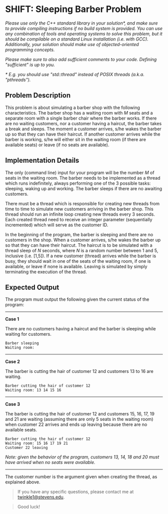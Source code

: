 # SHIFT: Sleeping Barber Problem

*Please use only the C++ standard library in your solution\*, and make sure to provide compiling instructions if no build system is provided. You can use any combination of tools and operating systems to solve this problem, but it should be compilable on a standard Linux installation (i.e. with GCC). Additionally, your solution should make use of objected-oriented programming concepts.*

*Please make sure to also add sufficient comments to your code. Defining "sufficient" is up to you.*

*\* E.g. you should use "std::thread" instead of POSIX threads (a.k.a. "pthreads").*

## Problem Description

This problem is about simulating a barber shop with the following characteristics. The barber shop has a waiting room with *M* seats and a separate room with a single barber chair where the barber works. If there are no waiting customers, nor a customer having a haircut, the barber takes a break and sleeps. The moment a customer arrives, s/he wakes the barber up so that they can have their haircut. If another customer arrives while the barber is working, s/he will either sit in the waiting room (if there are available seats) or leave (if no seats are available).

## Implementation Details

The only (command line) input for your program will be the number *M* of seats in the waiting room. The barber needs to be implemented as a thread which runs indefinitely, always performing one of the 3 possible tasks: sleeping, waking up and working. The barber sleeps if there are no awaiting customers.

There must be a thread which is responsible for creating new threads from time to time to simulate new customers arriving in the barber shop. This thread should run an infinite loop creating new threads every 3 seconds. Each created thread need to receive an integer parameter (sequentially incremented) which will serve as the customer ID.

In the beginning of the program, the barber is sleeping and there are no customers in the shop. When a customer arrives, s/he wakes the barber up so that they can have their haircut. The haircut is to be simulated with a thread sleep of *N* seconds, where *N* is a random number between 1 and 5, inclusive (i.e. [1,5]). If a new customer (thread) arrives while the barber is busy, they should wait in one of the seats of the waiting room, if one is available, or leave if none is available. Leaving is simulated by simply terminating the execution of the thread.

## Expected Output

The program must output the following given the current status of the program:

---

**Case 1**

There are no customers having a haircut and the barber is sleeping while waiting for customers. 

```
Barber sleeping
Waiting room:
```

---

**Case 2**

The barber is cutting the hair of customer 12 and customers 13 to 16 are waiting.

```
Barber cutting the hair of customer 12
Waiting room: 13 14 15 16
```

---

**Case 3**

The barber is cutting the hair of customer 12 and customers 15, 16, 17, 19 and 21 are waiting (assuming there are only 5 seats in the waiting room) when customer 22 arrives and ends up leaving because there are no available seats.

```
Barber cutting the hair of customer 12
Waiting room: 15 16 17 19 21
Customer 22 leaving
```

*Note: given the behavior of the program, customers 13, 14, 18 and 20 must have arrived when no seats were available.*

---

The customer number is the argument given when creating the thread, as explained above.

> If you have any specific questions, please contact me at twinkle1@stevens.edu.

> Good luck!
